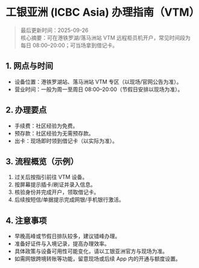 # 工银亚洲 (ICBC Asia) 办理指南（VTM）

> 最后更新时间：2025-09-26  
> 核心摘要：可在港铁罗湖/落马洲站 VTM 远程柜员机开户，常见时间段为每日 08:00–20:00；可当场拿到借记卡。

## 1. 网点与时间
- 设备位置：港铁罗湖站、落马洲站 VTM 专区（以现场/官网公告为准）。
- 营业时间：一般为周一至周日 08:00–20:00（节假日安排以现场为准）。

## 2. 办理要点
- 手续费：社区经验为免费。  
- 预存款：社区经验为无需预存款。  
- 出卡：现场即时领到借记卡（以实际为准）。

## 3. 流程概览（示例）
1) 过关后按指引前往 VTM 设备。  
2) 按屏幕提示插卡/刷证并录入信息。  
3) 核验身份并完成开户，领取借记卡。  
4) 后续按短信/单据提示完成网银/手机银行激活。

## 4. 注意事项
- 早晚高峰或节假日排队较多，建议错峰办理。  
- 准备好证件与入境记录，提高办理效率。  
- 具体政策与设备可用性可能变化，请以工银亚洲官方与现场为准。
 - 如需网银跨境转账等功能，留意现场或后续 App 内的开通与额度设置。
